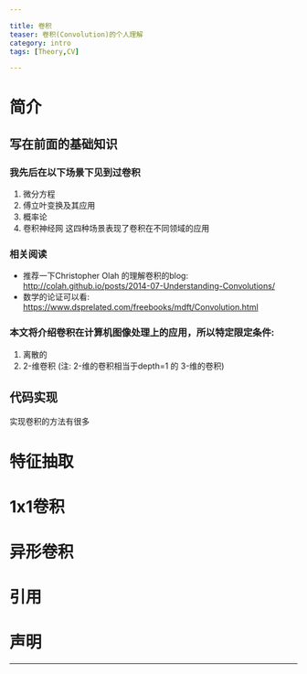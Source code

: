 ```yaml
---

title: 卷积
teaser: 卷积(Convolution)的个人理解
category: intro
tags: [Theory,CV]

---
```


# 简介

## 写在前面的基础知识

### 我先后在以下场景下见到过卷积
1. 微分方程
2. 傅立叶变换及其应用
3. 概率论
4. 卷积神经网
这四种场景表现了卷积在不同领域的应用

### 相关阅读 

* 推荐一下Christopher Olah 的理解卷积的blog:
	http://colah.github.io/posts/2014-07-Understanding-Convolutions/
* 数学的论证可以看:
	https://www.dsprelated.com/freebooks/mdft/Convolution.html

### 本文将介绍卷积在计算机图像处理上的应用，所以特定限定条件:
1. 离散的 
2. 2-维卷积 (注: 2-维的卷积相当于depth=1 的 3-维的卷积)

## 代码实现
实现卷积的方法有很多


# 特征抽取

# 1x1卷积

# 异形卷积

# 引用

# 声明


---
